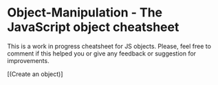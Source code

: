 # Object-Manipulation - The JavaScript object cheatsheet
This is a work in progress cheatsheet for JS objects. Please, feel free to comment if this helped you or give any feedback or suggestion for improvements.

[(Create an object)]
